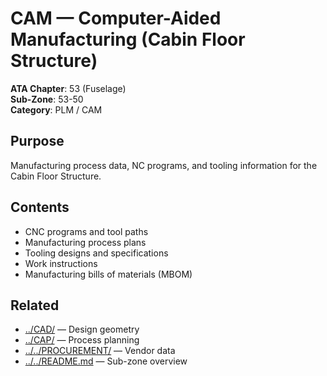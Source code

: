 # CAM — Computer-Aided Manufacturing (Cabin Floor Structure)

**ATA Chapter**: 53 (Fuselage)  
**Sub-Zone**: 53-50  
**Category**: PLM / CAM

## Purpose

Manufacturing process data, NC programs, and tooling information for the Cabin Floor Structure.

## Contents

- CNC programs and tool paths
- Manufacturing process plans
- Tooling designs and specifications
- Work instructions
- Manufacturing bills of materials (MBOM)

## Related

- [../CAD/](../CAD/) — Design geometry
- [../CAP/](../CAP/) — Process planning
- [../../PROCUREMENT/](../../PROCUREMENT/) — Vendor data
- [../../README.md](../../README.md) — Sub-zone overview
